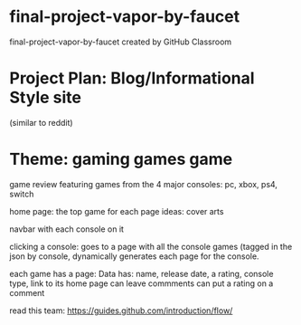 # final-project-vapor-by-faucet
final-project-vapor-by-faucet created by GitHub Classroom


# Project Plan: Blog/Informational Style site
(similar to reddit)



# Theme: gaming games game
game review featuring games from the 4 major consoles: pc, xbox, ps4, switch

home page: the top game for each 
page ideas: cover arts


navbar with each console on it

clicking a console:
goes to a page with all the console games (tagged in the json by console, dynamically generates each page for the console.

each game has a page:
Data has: name, release date, a rating, console type, link to its home page
can leave commments
can put a rating on a comment


read this team: https://guides.github.com/introduction/flow/
